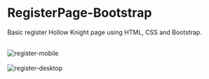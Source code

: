 # RegisterPage-Bootstrap
Basic register Hollow Knight page using HTML, CSS and Bootstrap.<br><br>

![register-mobile](https://github.com/user-attachments/assets/fe2c3d5e-1543-4c17-b347-9d206334ee59)
<br><br>
![register-desktop](https://github.com/user-attachments/assets/8b6179fd-79f4-42ee-975e-3a54d6028b82)


